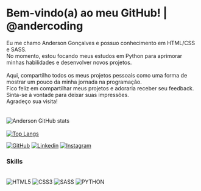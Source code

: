 # Bem-vindo(a) ao meu GitHub! | @andercoding

Eu me chamo Anderson Gonçalves e possuo conhecimento em HTML/CSS e SASS.<br>
No momento, estou focando meus estudos em Python para aprimorar minhas habilidades e desenvolver novos projetos.
<br>
<br>
Aqui, compartilho todos os meus projetos pessoais como uma forma de mostrar um pouco da minha jornada na programação.
<br>
Fico feliz em compartilhar meus projetos e adoraria receber seu feedback. Sinta-se à vontade para deixar suas impressões.
<br>
Agradeço sua visita!
<br>
<br>
<br>
![Anderson GitHub stats](https://github-readme-stats.vercel.app/api?username=andersongonclvz&show_icons=true&theme=github_dark)<br>
<br>
[![Top Langs](https://github-readme-stats.vercel.app/api/top-langs/?username=andersongonclvz&hide_progress=true&theme=github_dark)](https://github.com/andersongonclvz/github-readme-stats)

[![GitHub](https://img.shields.io/badge/GitHub-100000?style=for-the-badge&logo=github&logoColor=white)](https://github.com/andersongonclvz)
[![Linkedin](https://img.shields.io/badge/LinkedIn-0077B5?style=for-the-badge&logo=linkedin&logoColor=white)](https://www.linkedin.com/in/andersongonclvz/)
[![Instagram](https://img.shields.io/badge/Instagram-E4405F?style=for-the-badge&logo=instagram&logoColor=white)](https://www.instagram.com/andercoding/)

### Skills

<div style="display: inline_block"><br>
    <img align="center" alt="HTML5" src="https://img.shields.io/badge/HTML5-E34F26?style=for-the-badge&logo=html5&logoColor=white">
    <img align="center" alt="CSS3" src="https://img.shields.io/badge/CSS3-1572B6?style=for-the-badge&logo=css3&logoColor=white">
    <img align="center" alt="SASS" src="https://img.shields.io/badge/Sass-CC6699?style=for-the-badge&logo=sass&logoColor=white">
    <img align="center" alt="PYTHON" src="https://img.shields.io/badge/Python-3776AB?style=for-the-badge&logo=python&logoColor=white">
</div>
